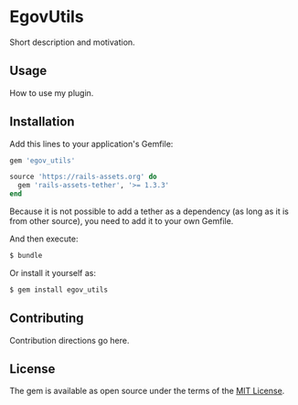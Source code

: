 # EgovUtils
Short description and motivation.

## Usage
How to use my plugin.

## Installation
Add this lines to your application's Gemfile:

```ruby
gem 'egov_utils'

source 'https://rails-assets.org' do
  gem 'rails-assets-tether', '>= 1.3.3'
end
```
Because it is not possible to add a tether as a dependency (as long as it is from other source), you need to add it to your own Gemfile.

And then execute:
```bash
$ bundle
```

Or install it yourself as:
```bash
$ gem install egov_utils
```

## Contributing
Contribution directions go here.

## License
The gem is available as open source under the terms of the [MIT License](http://opensource.org/licenses/MIT).
